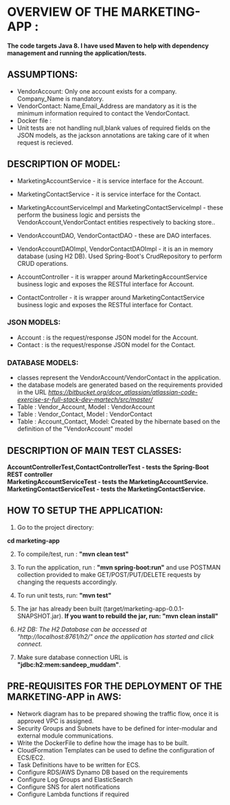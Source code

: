 # OVERVIEW OF THE MARKETING-APP :

**The code targets Java 8. I have used Maven to help with dependency management and running the application/tests.**

## ASSUMPTIONS:
- VendorAccount: Only one account exists for a company. Company_Name is mandatory.
- VendorContact: Name,Email_Address are mandatory as it is the minimum information required to contact the VendorContact.
- Docker file : 
- Unit tests are not handling null,blank values of required fields on the JSON models, as the jackson annotations are taking care of it when request is recieved.

## DESCRIPTION OF MODEL:

- MarketingAccountService - it is service interface for the Account.
- MarketingContactService - it is service interface for the Contact.
- MarketingAccountServiceImpl and MarketingContactServiceImpl - these perform the business logic and persists the   VendorAccount,VendorContact entities respectively to backing store..

- VendorAccountDAO, VendorContactDAO - these are DAO interfaces.
- VendorAccountDAOImpl, VendorContactDAOImpl - it is an in memory database (using H2 DB). Used Spring-Boot's CrudRepository to perform CRUD operations.

- AccountController - it is wrapper around MarketingAccountService business logic and exposes the RESTful interface for Account.
- ContactController - it is wrapper around MarketingContactService business logic and exposes the RESTful interface for Contact.

### JSON MODELS:
 - Account : is the request/response JSON model for the Account.
 - Contact : is the request/response JSON model for the Contact. 

### DATABASE MODELS:
- classes represent the VendorAccount/VendorContact in the application.
- the database models are generated based on the requirements provided in the URL
_https://bitbucket.org/dcor_atlassian/atlassian-code-exercise-sr-full-stack-dev-martech/src/master/_
- Table : Vendor_Account, Model : VendorAccount
- Table : Vendor_Contact, Model : VendorContact
- Table : Account_Contact, Model: Created by the hibernate based on the definition of the "VendorAccount" model


## DESCRIPTION OF MAIN TEST CLASSES:

**AccountControllerTest,ContactControllerTest - tests the Spring-Boot REST controller** <br/>
**MarketingAccountServiceTest  - tests the MarketingAccountService.** <br/>
**MarketingContactServiceTest  - tests the MarketingContactService.** <br/>


## HOW TO SETUP THE APPLICATION:

1. Go to the project directory:

**cd marketing-app**

2. To compile/test, run : **"mvn clean test"**

3. To run the application, run : **"mvn spring-boot:run"** and use POSTMAN collection provided to make GET/POST/PUT/DELETE requests by changing the requests accordingly.

 
4. To run unit tests, run: **"mvn test"**

5. The jar has already been built (target/marketing-app-0.0.1-SNAPSHOT.jar). **If you want to rebuild the jar, run: "mvn clean install"**

6. _H2 DB: The H2 Database can be accessed at "http://localhost:8761/h2/" once the application has started and click connect._

7. Make sure database connection URL is **"jdbc:h2:mem:sandeep_muddam"**.

## PRE-REQUISITES FOR THE DEPLOYMENT OF THE MARKETING-APP in AWS:
- Network diagram has to be prepared showing the traffic flow, once it is approved VPC is assigned.
- Security Groups and Subnets have to be defined for inter-modular and external module communications.
- Write the DockerFile to define how the image has to be built.
- CloudFormation Templates can be used to define the configuration of ECS/EC2.
- Task Definitions have to be written for ECS.
- Configure RDS/AWS Dynamo DB based on the requirements
- Configure Log Groups and ElasticSearch
- Configure SNS for alert notifications
- Configure Lambda functions if required
